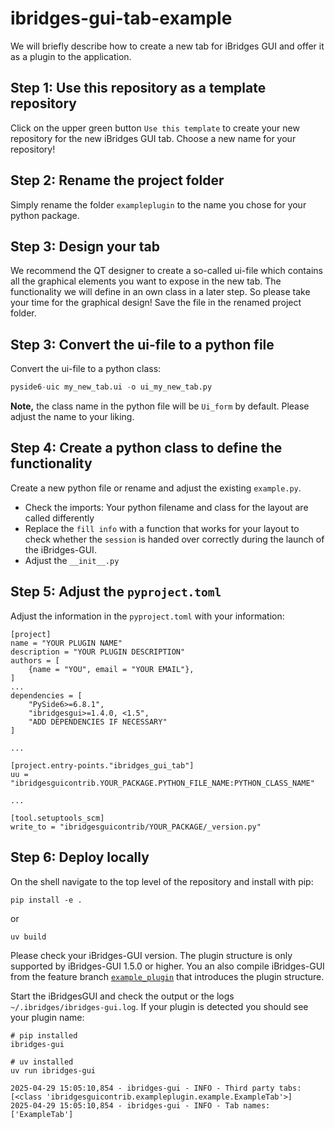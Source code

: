 # ibridges-gui-tab-example

We will briefly describe how to create a new tab for iBridges GUI and offer it as a plugin to the application.

## Step 1: Use this repository as a template repository
Click on the upper green button `Use this template` to create your new repository for the new iBridges GUI tab.
Choose a new name for your repository!

## Step 2: Rename the project folder
Simply rename the folder `exampleplugin` to the name you chose for your python package.

## Step 3: Design your tab
We recommend the QT designer to create a so-called ui-file which contains all the graphical elements you want to expose in the new tab.
The functionality we will define in an own class in a later step. So please take your time for the graphical design!
Save the file in the renamed project folder.

## Step 3: Convert the ui-file to a python file

Convert the ui-file to a python class:

```py
pyside6-uic my_new_tab.ui -o ui_my_new_tab.py
```
**Note,** the class name in the python file will be `Ui_form` by default. Please adjust the name to your liking.

## Step 4: Create a python class to define the functionality
Create a new python file or rename and adjust the existing `example.py`.
- Check the imports: Your python filename and class for the layout are called differently
- Replace the `fill info` with a function that works for your layout to check whether the `session` is handed over correctly during the launch of the iBridges-GUI.
- Adjust the `__init__.py`

## Step 5: Adjust the `pyproject.toml`
Adjust the information in the `pyproject.toml` with your information:

```
[project]
name = "YOUR PLUGIN NAME"
description = "YOUR PLUGIN DESCRIPTION"
authors = [
    {name = "YOU", email = "YOUR EMAIL"},
]
...
dependencies = [
    "PySide6>=6.8.1",
    "ibridgesgui>=1.4.0, <1.5",
    "ADD DEPENDENCIES IF NECESSARY"
]

...

[project.entry-points."ibridges_gui_tab"]
uu = "ibridgesguicontrib.YOUR_PACKAGE.PYTHON_FILE_NAME:PYTHON_CLASS_NAME"

...

[tool.setuptools_scm]
write_to = "ibridgesguicontrib/YOUR_PACKAGE/_version.py"

```

## Step 6: Deploy locally
On the shell navigate to the top level of the repository and install with pip:

```
pip install -e .
```

or
```
uv build
```

Please check your iBridges-GUI version. The plugin structure is only supported by iBridges-GUI 1.5.0 or higher.
You an also compile iBridges-GUI from the feature branch [`example_plugin`](https://github.com/iBridges-for-iRODS/iBridges-GUI/tree/example_plugin) that introduces the plugin structure.

Start the iBridgesGUI and check the output or the logs `~/.ibridges/ibridges-gui.log`. If your plugin is detected you should see your plugin name:

```
# pip installed
ibridges-gui

# uv installed
uv run ibridges-gui
```

```
2025-04-29 15:05:10,854 - ibridges-gui - INFO - Third party tabs: [<class 'ibridgesguicontrib.exampleplugin.example.ExampleTab'>]
2025-04-29 15:05:10,854 - ibridges-gui - INFO - Tab names: ['ExampleTab']
```





